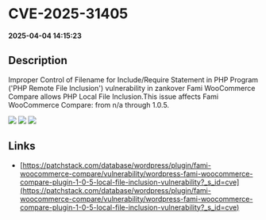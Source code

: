 # CVE-2025-31405

**2025-04-04 14:15:23**

## Description
Improper Control of Filename for Include/Require Statement in PHP Program ('PHP Remote File Inclusion') vulnerability in zankover Fami WooCommerce Compare allows PHP Local File Inclusion.This issue affects Fami WooCommerce Compare: from n/a through 1.0.5.

![](https://img.shields.io/static/v1?label=Score&message=7.5&color=red)
![](https://img.shields.io/static/v1?label=Severity&message=HIGH&color=red)
![](https://img.shields.io/static/v1?label=CWE&message=RFI&color=green)

## Links
- [https://patchstack.com/database/wordpress/plugin/fami-woocommerce-compare/vulnerability/wordpress-fami-woocommerce-compare-plugin-1-0-5-local-file-inclusion-vulnerability?_s_id=cve](https://patchstack.com/database/wordpress/plugin/fami-woocommerce-compare/vulnerability/wordpress-fami-woocommerce-compare-plugin-1-0-5-local-file-inclusion-vulnerability?_s_id=cve)
